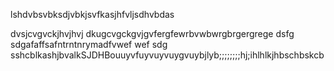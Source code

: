 lshdvbsvbksdjvbkjsvfkasjhfvljsdhvbdas

dvsjcvgvckjhvjhvj
dkugcvgckgvjgvfergfewrbvwbwrgbrgergrege
dsfg
sdgafaffsafntrntnrymadfvwef wef
sdg
sshcblkashjbvalkSJDHBouuyvfuyvuyvuygvuybjlyb;;;;;;;;hj;ihlhlkjhbschbskcb